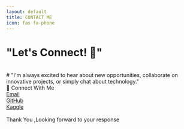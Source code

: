 ```yaml
---
layout: default
title: CONTACT ME
icon: fas fa-phone
---
```


 <h1>"Let's Connect! 💫"</h1><br>
# "I'm always excited to hear about new opportunities, collaborate on innovative projects, or simply chat about technology."
<div class="colorful-container">
      <div class="section-title">🔗 Connect With Me</div>
      <div class="contact-links">
        <a href="mailto:weldonkipkoech@email.com" width"200">Email</a><br>
        <a href="https://github.com/weldonkipkoech" width"200" target="_blank">GitHub</a><br>
        <a href="https://www.kaggle.com/weldonsitienei" width"200" target="_blank">Kaggle</a>
      </div>
<br>
Thank You ,Looking forward to your response<br>
